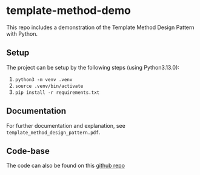 # template-method-demo

This repo includes a demonstration of the Template Method Design Pattern with Python.

## Setup
The project can be setup by the following steps (using Python3.13.0):
1. `python3 -m venv .venv`
2. `source .venv/bin/activate`
3. `pip install -r requirements.txt`

## Documentation
For further documentation and explanation, see `template_method_design_pattern.pdf`.

## Code-base
The code can also be found on this [github repo](https://www.github.com/GehriJan/template-method-demo)